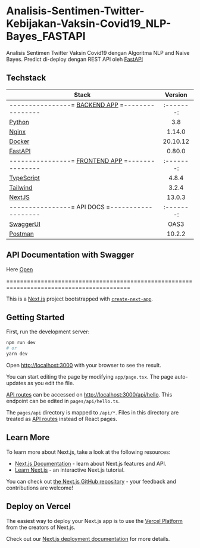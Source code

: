 # Analisis-Sentimen-Twitter-Kebijakan-Vaksin-Covid19_NLP-Bayes_FASTAPI
Analisis Sentimen Twitter Vaksin Covid19 dengan Algoritma NLP and Naive Bayes. Predict di-deploy dengan REST API oleh [FastAPI](https://fastapi.tiangolo.com/)

## **Techstack**

| Stack                                         | Version |
|-----------------------------------------------|:-------:|
|----------------= [BACKEND APP](https://github.com/hzlnqodrey/Analisis-Sentimen-Twitter-Kebijakan-Vaksin-Covid19_NLP-Bayes_FASTAPI) =----------------|:-------:|
| [Python](https://www.python.org/)             |   3.8   |
| [Nginx](https://www.nginx.com/)               | 1.14.0  |
| [Docker](https://www.nginx.com/)              |20.10.12 |
| [FastAPI](https://fastapi.tiangolo.com/)      | 0.80.0  |
|----------------= [FRONTEND APP](https://github.com/hzlnqodrey/sentiment-analysis-twitter-fe) =---------------|:-------:|
| [TypeScript](https://www.python.org/)         |  4.8.4  |
| [Tailwind](https://www.npmjs.com/package/tailwindcss)|  3.2.4  |
| [NextJS](https://www.npmjs.com/package/next)    |  13.0.3 |
|----------------= API DOCS =-------------------|:-------:|
| [SwaggerUI](https://swagger.io/tools/swagger-ui/)|  OAS3  |
| [Postman](https://www.postman.com/)    |  10.2.2 |

## **API Documentation with Swagger**
Here [Open](https://app.swaggerhub.com/apis-docs/HAZLANQODRI2020WORK_1/Analisis-Sentimen-Twitter-Kebijakan-Vaksin-Covid19_FASTAPI/1.1.0)

==========================================================================================

This is a [Next.js](https://nextjs.org/) project bootstrapped with [`create-next-app`](https://github.com/vercel/next.js/tree/canary/packages/create-next-app).

## Getting Started

First, run the development server:

```bash
npm run dev
# or
yarn dev
```

Open [http://localhost:3000](http://localhost:3000) with your browser to see the result.

You can start editing the page by modifying `app/page.tsx`. The page auto-updates as you edit the file.

[API routes](https://nextjs.org/docs/api-routes/introduction) can be accessed on [http://localhost:3000/api/hello](http://localhost:3000/api/hello). This endpoint can be edited in `pages/api/hello.ts`.

The `pages/api` directory is mapped to `/api/*`. Files in this directory are treated as [API routes](https://nextjs.org/docs/api-routes/introduction) instead of React pages.

## Learn More

To learn more about Next.js, take a look at the following resources:

- [Next.js Documentation](https://nextjs.org/docs) - learn about Next.js features and API.
- [Learn Next.js](https://nextjs.org/learn) - an interactive Next.js tutorial.

You can check out [the Next.js GitHub repository](https://github.com/vercel/next.js/) - your feedback and contributions are welcome!

## Deploy on Vercel

The easiest way to deploy your Next.js app is to use the [Vercel Platform](https://vercel.com/new?utm_medium=default-template&filter=next.js&utm_source=create-next-app&utm_campaign=create-next-app-readme) from the creators of Next.js.

Check out our [Next.js deployment documentation](https://nextjs.org/docs/deployment) for more details.
